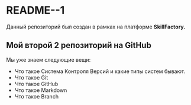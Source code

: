 # README--1
Данный репозиторий был создан в рамках на платформе **SkillFactory.**


## Мой второй 2 репозиторий на **GitHub**

Мы уже знаем следующие вещи:

* Что такое Система Контроля Версий и какие типы систем бывают.
* Что такое Git
* Что такое GitHub
* Что такое Markdown
* Что такое Branch
